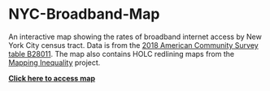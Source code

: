 # NYC-Broadband-Map
An interactive map showing the rates of broadband internet access by New York City census tract. Data is from the [2018 American Community Survey table B28011](https://data.census.gov/cedsci/table?q=B28011&g=0400000US36.140000&tid=ACSDT5Y2018.B28011&hidePreview=false). The map also contains HOLC redlining maps from the [Mapping Inequality](https://dsl.richmond.edu/panorama/redlining/#loc=11/40.654/-74.107) project.

<strong>[Click here to access map](https://new-york-civil-liberties-union.github.io/NYC-Broadband-Map/)</strong>
